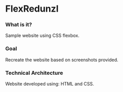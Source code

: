 # FlexRedunzl

### What is it?

Sample website using CSS flexbox.

### Goal
Recreate the website based on screenshots provided.

### Technical Architecture

Website developed using: HTML and CSS.
